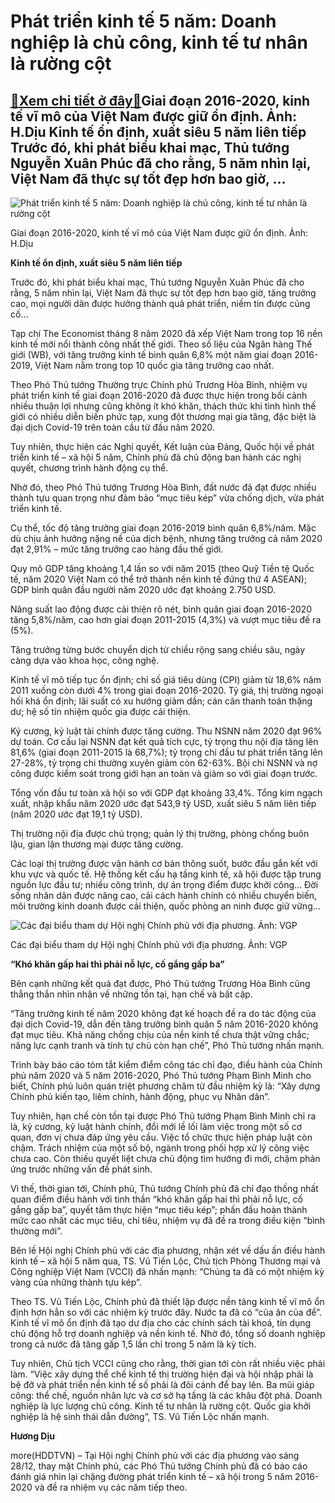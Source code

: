 Phát triển kinh tế 5 năm: Doanh nghiệp là chủ công, kinh tế tư nhân là rường cột
================================================================================

[:gift:Xem chi tiết ở đây:gift:](https://hddtvn.com/phat-trien-kinh-te-5-nam-doanh-nghiep-la-chu-cong-kinh-te-tu-nhan-la-ruong-cot/)Giai đoạn 2016-2020, kinh tế vĩ mô của Việt Nam được giữ ổn định. Ảnh: H.Dịu Kinh tế ổn định, xuất siêu 5 năm liên tiếp Trước đó, khi phát biểu khai mạc, Thủ tướng Nguyễn Xuân Phúc đã cho rằng, 5 năm nhìn lại, Việt Nam đã thực sự tốt đẹp hơn bao giờ, …
------------------------------------------------------------------------------------------------------------------------------------------------------------------------------------------------------------------------------------------------------------





![Phát triển kinh tế 5 năm: Doanh nghiệp là chủ công, kinh tế tư nhân là rường cột](https://hddtvn.com/wp-content/uploads/2021/01/ha_noi_hdiu.jpg "Phát triển kinh tế 5 năm: Doanh nghiệp là chủ công, kinh tế tư nhân là rường cột")


Giai đoạn 2016-2020, kinh tế vĩ mô của Việt Nam được giữ ổn định. Ảnh: H.Dịu



**Kinh tế ổn định, xuất siêu 5 năm liên tiếp**


Trước đó, khi phát biểu khai mạc, Thủ tướng Nguyễn Xuân Phúc đã cho rằng, 5 năm nhìn lại, Việt Nam đã thực sự tốt đẹp hơn bao giờ, tăng trưởng cao, mọi người dân được hưởng thành quả phát triển, niềm tin được củng cố…


Tạp chí The Economist tháng 8 năm 2020 đã xếp Việt Nam trong top 16 nền kinh tế mới nổi thành công nhất thế giới. Theo số liệu của Ngân hàng Thế giới (WB), với tăng trưởng kinh tế bình quân 6,8% một năm giai đoạn 2016-2019, Việt Nam nằm trong top 10 quốc gia tăng trưởng cao nhất.


Theo Phó Thủ tướng Thường trực Chính phủ Trương Hòa Bình, nhiệm vụ phát triển kinh tế giai đoạn 2016-2020 đã được thực hiện trong bối cảnh nhiều thuận lợi nhưng cũng không ít khó khăn, thách thức khi tình hình thế giới có nhiều diễn biến phức tạp, xung đột thương mại gia tăng, đặc biệt là đại dịch Covid-19 trên toàn cầu từ đầu năm 2020.


Tuy nhiên, thực hiện các Nghị quyết, Kết luận của Đảng, Quốc hội về phát triển kinh tế – xã hội 5 năm, Chính phủ đã chủ động ban hành các nghị quyết, chương trình hành động cụ thể.


Nhờ đó, theo Phó Thủ tướng Trương Hòa Bình, đất nước đã đạt được nhiều thành tựu quan trọng như đảm bảo “mục tiêu kép” vừa chống dịch, vừa phát triển kinh tế.


Cụ thể, tốc độ tăng trưởng giai đoạn 2016-2019 bình quân 6,8%/năm. Mặc dù chịu ảnh hưởng nặng nề của dịch bệnh, nhưng tăng trưởng cả năm 2020 đạt 2,91% – mức tăng trưởng cao hàng đầu thế giới.


Quy mô GDP tăng khoảng 1,4 lần so với năm 2015 (theo Quỹ Tiền tệ Quốc tế, năm 2020 Việt Nam có thể trở thành nền kinh tế đứng thứ 4 ASEAN); GDP bình quân đầu người năm 2020 ước đạt khoảng 2.750 USD.


Năng suất lao động được cải thiện rõ nét, bình quân giai đoạn 2016-2020 tăng 5,8%/năm, cao hơn giai đoạn 2011-2015 (4,3%) và vượt mục tiêu đề ra (5%).


Tăng trưởng từng bước chuyển dịch từ chiều rộng sang chiều sâu, ngày càng dựa vào khoa học, công nghệ.


Kinh tế vĩ mô tiếp tục ổn định; chỉ số giá tiêu dùng (CPI) giảm từ 18,6% năm 2011 xuống còn dưới 4% trong giai đoạn 2016-2020. Tỷ giá, thị trường ngoại hối khá ổn định; lãi suất có xu hướng giảm dần; cán cân thanh toán thặng dư; hệ số tín nhiệm quốc gia được cải thiện.


Kỷ cương, kỷ luật tài chính được tăng cường. Thu NSNN năm 2020 đạt 96% dự toán. Cơ cấu lại NSNN đạt kết quả tích cực, tỷ trọng thu nội địa tăng lên 81,6% (giai đoạn 2011-2015 là 68,7%); tỷ trọng chi đầu tư phát triển tăng lên 27-28%, tỷ trọng chi thường xuyên giảm còn 62-63%. Bội chi NSNN và nợ công được kiểm soát trong giới hạn an toàn và giảm so với giai đoạn trước.


Tổng vốn đầu tư toàn xã hội so với GDP đạt khoảng 33,4%. Tổng kim ngạch xuất, nhập khẩu năm 2020 ước đạt 543,9 tỷ USD, xuất siêu 5 năm liên tiếp (năm 2020 ước đạt 19,1 tỷ USD).


Thị trường nội địa được chú trọng; quản lý thị trường, phòng chống buôn lậu, gian lận thương mại được tăng cường.


Các loại thị trường được vận hành cơ bản thông suốt, bước đầu gắn kết với khu vực và quốc tế. Hệ thống kết cấu hạ tầng kinh tế, xã hội được tập trung nguồn lực đầu tư; nhiều công trình, dự án trọng điểm được khởi công… Đời sống nhân dân được nâng cao, cải cách hành chính có nhiều chuyển biến, môi trường kinh doanh được cải thiện, quốc phòng an ninh được giữ vững…





![Các đại biểu tham dự Hội nghị Chính phủ với địa phương. Ảnh: VGP](https://hddtvn.com/wp-content/uploads/2021/01/3847_NQH-3308_1.jpg "Các đại biểu tham dự Hội nghị Chính phủ với địa phương. Ảnh: VGP")


Các đại biểu tham dự Hội nghị Chính phủ với địa phương. Ảnh: VGP



**“Khó khăn gấp hai thì phải nỗ lực, cố gắng gấp ba”**


Bên cạnh những kết quả đạt được, Phó Thủ tướng Trương Hòa Bình cũng thẳng thắn nhìn nhận về những tồn tại, hạn chế và bất cập.


“Tăng trưởng kinh tế năm 2020 không đạt kế hoạch đề ra do tác động của đại dịch Covid-19, dẫn đến tăng trưởng bình quân 5 năm 2016-2020 không đạt mục tiêu. Khả năng chống chịu của nền kinh tế chưa thật vững chắc; năng lực cạnh tranh và tính tự chủ còn hạn chế”, Phó Thủ tướng nhấn mạnh.


Trình bày báo cáo tóm tắt kiểm điểm công tác chỉ đạo, điều hành của Chính phủ năm 2020 và 5 năm 2016-2020, Phó Thủ tướng Phạm Bình Minh cho biết, Chính phủ luôn quán triệt phương châm từ đầu nhiệm kỳ là: “Xây dựng Chính phủ kiến tạo, liêm chính, hành động, phục vụ Nhân dân”.


Tuy nhiên, hạn chế còn tồn tại được Phó Thủ tướng Phạm Bình Minh chỉ ra là, kỷ cương, kỷ luật hành chính, đổi mới lề lối làm việc trong một số cơ quan, đơn vị chưa đáp ứng yêu cầu. Việc tổ chức thực hiện pháp luật còn chậm. Trách nhiệm của một số bộ, ngành trong phối hợp xử lý công việc chưa cao. Còn thiếu quyết liệt chưa chủ động tìm hướng đi mới, chậm phản ứng trước những vấn đề phát sinh.


Vì thế, thời gian tới, Chính phủ, Thủ tướng Chính phủ đã chỉ đạo thống nhất quan điểm điều hành với tinh thần “khó khăn gấp hai thì phải nỗ lực, cố gắng gấp ba”, quyết tâm thực hiện “mục tiêu kép”; phấn đấu hoàn thành mức cao nhất các mục tiêu, chỉ tiêu, nhiệm vụ đã đề ra trong điều kiện “bình thường mới”.


Bên lề Hội nghị Chính phủ với các địa phương, nhận xét về dấu ấn điều hành kinh tế – xã hội 5 năm qua, TS. Vũ Tiến Lộc, Chủ tịch Phòng Thương mại và Công nghiệp Việt Nam (VCCI) đã nhấn mạnh: “Chúng ta đã có một nhiệm kỳ vàng của những thành tựu kép”.


Theo TS. Vũ Tiến Lộc, Chính phủ đã thiết lập được nền tảng kinh tế vĩ mô ổn định hơn hẳn so với các nhiệm kỳ trước đây. Nước ta đã có “của ăn của để”. Kinh tế vĩ mô ổn định đã tạo dư địa cho các chính sách tài khoá, tín dụng chủ động hỗ trợ doanh nghiệp và nền kinh tế. Nhờ đó, tổng số doanh nghiệp trong cả nước đã tăng gấp 1,5 lần chỉ trong 5 năm là kỳ tích.


Tuy nhiên, Chủ tịch VCCI cũng cho rằng, thời gian tới còn rất nhiều việc phải làm. “Việc xây dựng thể chế kinh tế thị trường hiện đại và hội nhập phải là bệ đỡ và phát triển nền kinh tế số phải là đôi cánh để bay lên. Ba mũi giáp công: thể chế, nguồn nhân lực và cơ sở hạ tầng là các khâu đột phá. Doanh nghiệp là lực lượng chủ công. Kinh tế tư nhân là rường cột. Quốc gia khởi nghiệp là hệ sinh thái dẫn đường”, TS. Vũ Tiến Lộc nhấn mạnh.




**Hương Dịu**



more(HDDTVN) – Tại Hội nghị Chính phủ với các địa phương vào sáng 28/12, thay mặt Chính phủ, các Phó Thủ tướng Chính phủ đã có báo cáo đánh giá nhìn lại chặng đường phát triển kinh tế – xã hội trong 5 năm 2016-2020 và đề ra nhiệm vụ các năm tiếp theo.


